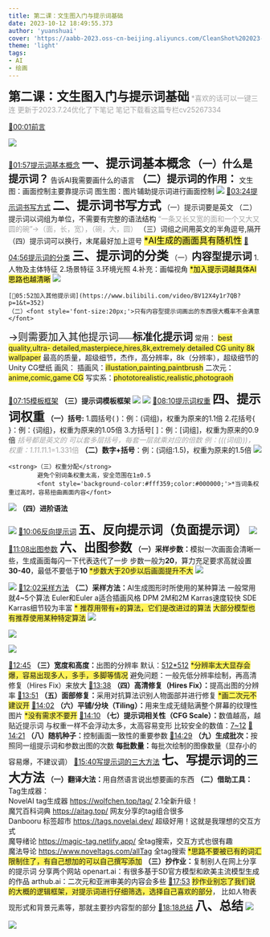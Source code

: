 ```yaml
---
title: 第二课：文生图入门与提示词基础
date: 2023-10-12 18:49:55.373
author: 'yuanshuai'
cover: 'https://aabb-2023.oss-cn-beijing.aliyuncs.com/CleanShot%202023-10-25%20at%2013.41.52.png'
theme: 'light'
tags:
- AI
- 绘画
---
```


<strong><font style='font-size:24px;'>第二课：文生图入门与提示词基础</font></strong>
<font style='color:#a5a5a5;'>*喜欢的话可以一键三连</font>
<font style='color:#a5a5a5;'>更新于2023.7.24优化了下笔记</font>
<font style='color:#a5a5a5;'>笔记下载看这篇专栏cv25267334</font>

[🚩00:01前言](https://www.bilibili.com/video/BV12X4y1r7QB?p=1&t=1)


![](https://aabb-2023.oss-cn-beijing.aliyuncs.com/BV12X4y1r7QB_570263.jpg)

[🚩01:57提示词基本概念](https://www.bilibili.com/video/BV12X4y1r7QB?p=1&t=117)
<strong><font style='font-size:24px;'>一、提示词基本概念</font></strong>
	<strong><font style='font-size:20px;'>（一）什么是提示词？</font></strong>
		告诉AI我需要画什么的语言
	<strong><font style='font-size:20px;'>（二）提示词的作用：</font></strong>
		文生图：画面控制主要靠提示词
		图生图：图片辅助提示词进行画面控制 
![](https://aabb-2023.oss-cn-beijing.aliyuncs.com/BV12X4y1r7QB_165513.jpg)
[🚩03:24提示词书写方式](https://www.bilibili.com/video/BV12X4y1r7QB?p=1&t=204)
<strong><font style='font-size:24px;'>二、提示词书写方式</font></strong>
	（一）提示词要是英文
	（二）提示词以词组为单位，不需要有完整的语法结构
		<font style='color:#a5a5a5;'>“一条又长又宽的面和一个又大又圆的碗”→（面，长，宽），（碗，大，圆）</font>
	（三）词组之间用英文的半角逗号,隔开
	（四）提示词可以换行，末尾最好加上逗号
		<font style='background-color:#fff359;color:#000000;font-size:17px;'>*AI生成的画面具有随机性</font>
[🚩04:56提示词的分类](https://www.bilibili.com/video/BV12X4y1r7QB?p=1&t=295)
<strong><font style='font-size:24px;'>三、提示词的分类</font></strong>
	（一）<strong><font style='font-size:20px;'>内容型提示词</font></strong>
		1.人物及主体特征
		2.场景特征
		3.环境光照
		4.补充：画幅视角
		<font style='background-color:#fff359;color:#000000;'>*加入提示词越具体AI思路也越清晰</font>
![](https://aabb-2023.oss-cn-beijing.aliyuncs.com/BV12X4y1r7QB_158563.jpg)


	[🚩05:52加入其他提示词](https://www.bilibili.com/video/BV12X4y1r7QB?p=1&t=352)
	（二）<font style='font-size:20px;'>只有内容型提示词画出的东西很大概率不会满意</font>
<font style='font-size:20px;'>		→则需要加入其他提示词</font>——<strong><font style='font-size:20px;'>标准化提示词</font></strong>
			常用：
				<font style='background-color:#fff359;'>best quality,ultra- detailed,masterpiece,hires,8k,extremely detailed CG unity 8k wallpaper</font>
<font style='background-color:#ffffff;'>				最高的质量，超级细节，杰作，高分辨率，8k（分辨率），超级细节的Unity CG壁纸</font>
			画风：
				<font style='background-color:#ffffff;'>插画风：</font><font style='background-color:#fff359;'>illustation,painting,paintbrush</font>
<font style='background-color:#ffffff;'>				二次元：</font><font style='background-color:#fff359;'>anime,comic,game CG</font>
<font style='background-color:#ffffff;'>				写实系：</font><font style='background-color:#fff359;'>phototorealistic,realistic,photograoh</font>

[🚩07:15模板框架](https://www.bilibili.com/video/BV12X4y1r7QB?p=1&t=435)
<strong>（三）提示词模板框架</strong>
![](https://aabb-2023.oss-cn-beijing.aliyuncs.com/BV12X4y1r7QB_107087.jpg)
![](https://aabb-2023.oss-cn-beijing.aliyuncs.com/BV12X4y1r7QB_466772.jpg)
[🚩08:10提示词权重](https://www.bilibili.com/video/BV12X4y1r7QB?p=1&t=490)
<strong><font style='font-size:24px;'>四、提示词权重</font></strong>
	<strong>（一）括号:</strong>
		1.圆括号( )：例：(词组)，权重为原来的1.1倍
		2.花括号{ }：例：{词组}，权重为原来的1.05倍
		3.方括号[ ]：例：[词组]，权重为原来的0.9倍
				<font style='color:#a5a5a5;'>*括号都是英文的</font>
				<font style='color:#a5a5a5;'>*可以套多层括号，每套一层就乘对应的倍数</font>
				<font style='color:#a5a5a5;'>例：(((词组)))，权重：1.1*1.1*1.1=1.331倍</font>
	<strong>（二）数字+括号</strong>：例：(词组:1.5)，权重为原来的1.5倍
![](https://aabb-2023.oss-cn-beijing.aliyuncs.com/BV12X4y1r7QB_345246.jpg)


	<strong>（三）权重分配</strong>
			避免个别词条权重太高，安全范围在1±0.5
			<font style='background-color:#fff359;color:#000000;'>*当词条权重过高时，容易扭曲画面内容</font>
![](https://aabb-2023.oss-cn-beijing.aliyuncs.com/BV12X4y1r7QB_033320.jpg)
	<strong>（四）进阶语法</strong>
		
![](https://aabb-2023.oss-cn-beijing.aliyuncs.com/BV12X4y1r7QB_954445.jpg)
[🚩10:06反向提示词](https://www.bilibili.com/video/BV12X4y1r7QB?p=1&t=605)
<strong><font style='font-size:24px;'>五、反向提示词（负面提示词）</font></strong>
![](https://aabb-2023.oss-cn-beijing.aliyuncs.com/BV12X4y1r7QB_647352.jpg)
[🚩11:08出图参数](https://www.bilibili.com/video/BV12X4y1r7QB?p=1&t=668)
<strong><font style='font-size:24px;'>六、出图参数</font></strong>
	<strong>（一）采样步数：</strong>模拟一次画面会清晰一些，生成画面每闪一下代表迭代了一步
		步数一般为<strong>20</strong>，算力充足要求高就设置<strong>30-40</strong>，最低不要低于<strong>10</strong>
		<font style='background-color:#fff359;'>*步数大于20步以后画面提升不大</font>
![](https://aabb-2023.oss-cn-beijing.aliyuncs.com/BV12X4y1r7QB_212538.jpg)

![](https://aabb-2023.oss-cn-beijing.aliyuncs.com/BV12X4y1r7QB_955404.jpg)
	[🚩12:02采样方法](https://www.bilibili.com/video/BV12X4y1r7QB?p=1&t=722)
	<strong>（二）采样方法：</strong>AI生成图形时所使用的某种算法
			一般常用就4~5个算法
				Euler和Euler a适合插画风格
				DPM 2M和2M Karras速度较快
				SDE Karras细节较为丰富
				<font style='background-color:#fff359;'>*	推荐用带有+的算法，它们是改进过的算法</font>
					<font style='background-color:#fff359;'>大部分模型也有推荐使用某种特定算法</font>
![](https://aabb-2023.oss-cn-beijing.aliyuncs.com/BV12X4y1r7QB_825019.jpg)


![](https://aabb-2023.oss-cn-beijing.aliyuncs.com/BV12X4y1r7QB_545214.jpg)

![](https://aabb-2023.oss-cn-beijing.aliyuncs.com/BV12X4y1r7QB_232578.jpg)
	
[🚩12:45](https://www.bilibili.com/video/BV12X4y1r7QB?p=1&t=765)
<strong>（三）宽度和高度：</strong>出图的分辨率
		默认：<u>512*512</u>
			<font style='background-color:#fff359;'>*分辨率太大显存会爆，容易出现多人，多手，多脚等情况</font>
		避免问题：一般先低分辨率绘制，再高清修复（Hires Fix）来放大
[🚩13:38](https://www.bilibili.com/video/BV12X4y1r7QB?p=1&t=817)
<strong>（四）高清修复（Hires Fix）：</strong>提高出图的分辨率
[🚩13:51](https://www.bilibili.com/video/BV12X4y1r7QB?p=1&t=831)
<strong>（五）面部修复：</strong>采用对抗算法识别人物面部并进行修复
		<font style='background-color:#fff359;'>*画二次元不建议开</font>
[🚩14:02](https://www.bilibili.com/video/BV12X4y1r7QB?p=1&t=841)
<strong>（六）平铺/分块（Tiling）：</strong>用来生成无缝贴满整个屏幕的纹理性图片
		<font style='background-color:#fff359;'>*没有需求不要开</font>
[🚩14:10](https://www.bilibili.com/video/BV12X4y1r7QB?p=1&t=850)
<strong>（七）提示词相关性（CFG Scale）：</strong>数值越高，越贴近提示词
			与权重一样不会浮动太多，太高容易变形
			比较安全的数值：<u>7~12</u>
[🚩14:21](https://www.bilibili.com/video/BV12X4y1r7QB?p=1&t=861)
<strong>（八）随机种子：</strong>控制画面一致性的重要参数
[🚩14:29](https://www.bilibili.com/video/BV12X4y1r7QB?p=1&t=868)
<strong>（九）生成批次：</strong>按照同一组提示词和参数出图的次数
		   <strong>每批数量：</strong>每批次绘制的图像数量（显存小的容易爆，不建议调）
[🚩15:40写提示词的三大方法](https://www.bilibili.com/video/BV12X4y1r7QB?p=1&t=940)
<strong><font style='font-size:24px;'>七、写提示词的三大方法</font></strong>
	<strong>（一）翻译大法：</strong>用自然语言说出想要画的东西
	<strong>（二）借助工具：</strong>
		Tag生成器：																									
			NovelAI tag生成器	https://wolfchen.top/tag/	2.1全新升级！																							
			魔咒百科词典	https://aitag.top/	网友分享的tag组合很多																							
			Danbooru 标签超市	https://tags.novelai.dev/	超级好用！这就是我理想的交互方式																							
			魔导绪论	https://magic-tag.netlify.app/	全tag搜索，交互方式也很有趣																							
			魔法导论	https://www.noveltags.com/allTag	全tag搜索
			<font style='background-color:#fff359;'>*思路不要被已有的词汇限制住了，有自己想加的可以自己撰写添加</font>
	<strong>（三）抄作业：</strong>复制别人在网上分享的提示词
			分享两个网站
				openart.ai：有很多基于SD官方模型和欧美主流模型生成的作品
				arthub.ai：二次元和亚洲审美的内容会多些
		[🚩17:53](https://www.bilibili.com/video/BV12X4y1r7QB?p=1&t=1073)
		<font style='background-color:#fff359;'>抄作业别忘了我们说的大概的逻辑框架，对提示词进行仔细筛选，选择自己喜欢的部分</font>，
		比如人物表现形式和背景元素等，那就主要抄内容型的部分
[🚩18:18总结](https://www.bilibili.com/video/BV12X4y1r7QB?p=1&t=1097)
<strong><font style='font-size:24px;'>八、总结</font></strong>
![](https://aabb-2023.oss-cn-beijing.aliyuncs.com/BV12X4y1r7QB_264012.jpg)


![](https://aabb-2023.oss-cn-beijing.aliyuncs.com/BV12X4y1r7QB_464565.jpg)



